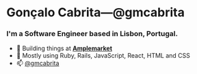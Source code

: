 # Gonçalo Cabrita—@gmcabrita

### I'm a Software Engineer based in Lisbon, Portugal.

- 🏢 Building things at [**Amplemarket**](https://amplemarket.com)
- 🔧 Mostly using Ruby, Rails, JavaScript, React, HTML and CSS
- 📫 [@gmcabrita](https://twitter.com/gmcabrita)
